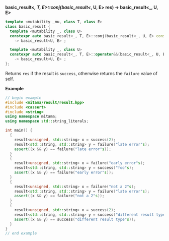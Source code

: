 **basic_result&lt;_, T, E&gt;::conj(basic_result&lt;_, U, E&gt; res) -> basic_result&lt;_, U, E&gt;**

```cpp
template <mutability _mu, class T, class E>
class basic_result {
  template <mutability _, class U>
  constexpr auto basic_result<_, T, E>::conj(basic_result<_, U, E> const& res) const &
    -> basic_result<U, E> ;

  template <mutability _, class U>
  constexpr auto basic_result<_, T, E>::operator&&(basic_result<_, U, E> const & res) const &
    -> basic_result<U, E> ;
};
```

Returns `res` if the result is `success`, otherwise returns the `failure` value of self.

**Example**

```cpp
// begin example
#include <mitama/result/result.hpp>
#include <cassert>
#include <string>
using namespace mitama;
using namespace std::string_literals;

int main() {
  {
    result<unsigned, std::string> x = success(2);
    result<std::string, std::string> y = failure("late error"s);
    assert((x && y) == failure("late error"s));
  }
  {
    result<unsigned, std::string> x = failure("early error"s);
    result<std::string, std::string> y = success("foo"s);
    assert((x && y) == failure("early error"s));
  }
  {
    result<unsigned, std::string> x = failure("not a 2"s);
    result<std::string, std::string> y = failure("late error"s);
    assert((x && y) == failure("not a 2"s));
  }
  {
    result<unsigned, std::string> x = success(2);
    result<std::string, std::string> y = success("different result type"s);
    assert((x && y) == success("different result type"s));
  }
}
// end example
```
